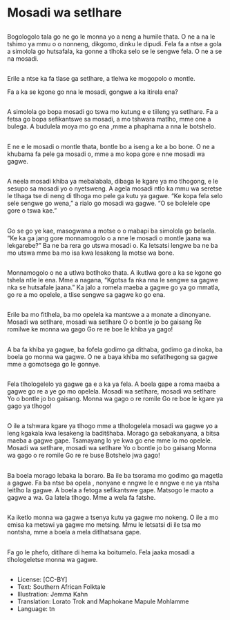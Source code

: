 # Mosadi wa setlhare

##
Bogologolo tala go ne go le monna yo a neng a humile thata. O ne a na le tshimo ya mmu o
o nonneng, dikgomo, dinku le dipudi.
Fela fa a ntse a gola a simolola go hutsafala, ka gonne a tlhoka selo se le sengwe fela. O ne
a se na mosadi.

##
Erile a ntse ka fa tlase ga setlhare,
a tlelwa ke mogopolo o montle.

Fa a ka se kgone go nna le mosadi,
gongwe a ka itirela ena?

##
A simolola go bopa mosadi go tswa
mo kutung e e tiileng ya setlhare.
Fa a fetsa go bopa sefikantswe sa
mosadi, a mo tshwara matlho, mme
one a bulega.
A budulela moya mo go ena ,mme a
phaphama a nna le botshelo.

##
E ne e le mosadi o montle thata,
bontle bo a iseng a ke a bo bone.
O ne a khubama fa pele ga mosadi
o, mme a mo kopa gore e nne
mosadi wa gagwe.

##
A neela mosadi khiba ya
mebalabala, dibaga le kgare ya mo
tlhogong, e le sesupo sa mosadi yo
o nyetsweng. A agela mosadi ntlo
ka mmu wa seretse le tlhaga tse di
neng di tlhoga mo pele ga kutu ya
gagwe.
“Ke kopa fela selo sele sengwe go
wena,” a rialo go mosadi wa gagwe.
“O se bolelele ope gore o tswa kae.”

##
Go se go ye kae, masogwana a
motse o o mabapi ba simolola go
belaela.
“Ke ka ga jang gore monnamogolo o
a nne le mosadi o montle jaana wa
lekgarebe?”
Ba ne ba rera go utswa mosadi o.
Ka letsatsi lengwe ba ne ba mo
utswa mme ba mo isa kwa lesakeng
la motse wa bone.

##
Monnamogolo o ne a utlwa botlhoko
thata. A ikutlwa gore a ka se kgone
go tshela ntle le ena.
Mme a nagana, “Kgotsa fa nka nna
le sengwe sa gagwe nka se
hutsafale jaana.”
Ka jalo a romela maeba a gagwe go
ya go mmatla, go re a mo opelele, a
tlise sengwe sa gagwe ko go ena.

##
Erile ba mo fitlhela, ba mo opelela
ka mantswe a a monate a
dinonyane.
Mosadi wa setlhare, mosadi wa
setlhare
O o bontle jo bo gaisang
Re romilwe ke monna wa gago
Go re re boe le khiba ya gago!

##
A ba fa khiba ya gagwe, ba fofela godimo ga dithaba, godimo ga dinoka, ba boela go
monna wa gagwe.
O ne a baya khiba mo sefatlhegong sa gagwe mme a gomotsega go le gonnye.

##
Fela tlhologelelo ya gagwe ga e a ka
ya fela.
A boela gape a roma maeba a
gagwe go re a ye go mo opelela.
Mosadi wa setlhare, mosadi wa
setlhare
Yo o bontle jo bo gaisang.
Monna wa gago o re romile
Go re boe le kgare ya gago ya
tlhogo!

##
O ile a tshwara kgare ya tlhogo
mme a tlhologelela mosadi wa
gagwe yo a leng kgakala kwa
lesakeng la baditšhaba.
Morago ga sebakanyana, a bitsa
maeba a gagwe gape.
Tsamayang lo ye kwa go ene mme
lo mo opelele.
Mosadi wa setlhare, mosadi wa
setlhare
Yo o bontle jo bo gaisang
Monna wa gago o re romile
Go re re buse Botshelo jwa gago!

##
Ba boela morago lebaka la boraro.
Ba ile ba tsorama mo godimo ga
magetla a gagwe. Fa ba ntse ba
opela , nonyane e nngwe le e
nngwe e ne ya ntsha leitlho la
gagwe.
A boela a fetoga sefikantswe gape.
Matsogo le maoto a gagwe a wa. Ga
latela tlhogo.
Mme a wela fa fatshe.

##
Ka iketlo monna wa gagwe a tsenya
kutu ya gagwe mo nokeng.
O ile a mo emisa ka metswi ya
gagwe mo metsing.
Mmu le letsatsi di ile tsa mo
nontsha, mme a boela a mela
ditlhatsana gape.

##
Fa go le phefo, ditlhare di hema ka
boitumelo.
Fela jaaka mosadi a tlhologeletse
monna wa gagwe.

##
* License: [CC-BY]
* Text: Southern African Folktale
* Illustration: Jemma Kahn
* Translation: Lorato Trok and Maphokane Mapule
Mohlamme
* Language: tn
